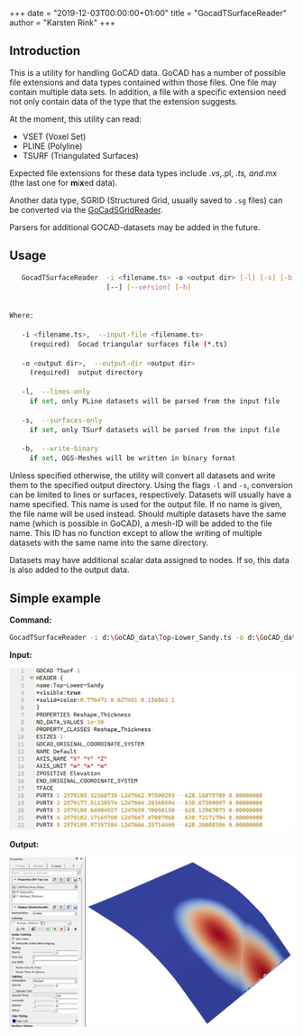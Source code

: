 +++
date = "2019-12-03T00:00:00+01:00"
title = "GocadTSurfaceReader"
author = "Karsten Rink"
+++

## Introduction

This is a utility for handling GoCAD data. GoCAD has a number of possible file extensions and data types contained within those files. One file may contain multiple data sets. In addition, a file with a specific extension need not only contain data of the type that the extension suggests.

At the moment, this utility can read:

* VSET (Voxel Set)
* PLINE (Polyline)
* TSURF (Triangulated Surfaces)

Expected file extensions for these data types include *.vs,*.pl, *.ts, and*.mx (the last one for **m**i**x**ed data).

Another data type, SGRID (Structured Grid, usually saved to `.sg` files) can be converted via the [GoCadSGridReader](../../meshing/gocadsgridreader).

Parsers for additional GOCAD-datasets may be added in the future.

## Usage

```bash
   GocadTSurfaceReader  -i <filename.ts> -o <output dir> [-l] [-s] [-b]
                        [--] [--version] [-h]


Where:

   -i <filename.ts>,  --input-file <filename.ts>
     (required)  Gocad triangular surfaces file (*.ts)

   -o <output dir>,  --output-dir <output dir>
     (required)  output directory

   -l,  --lines-only
     if set, only PLine datasets will be parsed from the input file

   -s,  --surfaces-only
     if set, only TSurf datasets will be parsed from the input file

   -b,  --write-binary
     if set, OGS-Meshes will be written in binary format
```

Unless specified otherwise, the utility will convert all datasets and write them to the specified output directory. Using the flags ```-l``` and ```-s```, conversion can be limited to lines or surfaces, respectively. Datasets will usually have a name specified. This name is used for the output file. If no name is given, the file name will be used instead. Should multiple datasets have the same name (which is possible in GoCAD), a mesh-ID will be added to the file name. This ID has no function except to allow the writing of multiple datasets with the same name into the same directory.

Datasets may have additional scalar data assigned to nodes. If so, this data is also added to the output data.

## Simple example

**Command:**

```bash
GocadTSurfaceReader -i d:\GoCAD_data\Top-Lower_Sandy.ts -o d:\GoCAD_data
```

**Input:**

![GoCAD-Header](Surface-GoCad.png#two-third "GoCAD-Header of file containing triangulated surface.")

**Output:**

![Converted surface](Surface-ParaView.png "Converted surface visualised in ParaView with scalar data added to nodes.")
